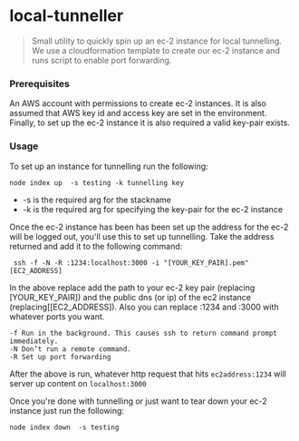 # local-tunneller

> Small utility to quickly spin up an ec-2 instance for local tunnelling. We use a cloudformation template to create our ec-2 instance and runs script to enable port forwarding.

### Prerequisites
An AWS account with permissions to create ec-2 instances.  It is also assumed that AWS key id and access key are set in the environment. Finally, to set up the ec-2 instance it is also required a valid key-pair exists.

### Usage
To set up an instance for tunnelling run the following:

`node index up  -s testing -k tunnelling key`

* -s is the required arg for the stackname
* -k is the required arg for specifying the key-pair for the ec-2 instance

Once the ec-2 instance has been has been set up the address for the ec-2 will be logged out, you'll use this to set up tunnelling. Take the address returned and add it to the following command:

` ssh -f -N -R :1234:localhost:3000 -i "[YOUR_KEY_PAIR].pem" [EC2_ADDRESS]`

In the above replace add the path to your ec-2 key pair (replacing [YOUR_KEY_PAIR]) and the public dns (or ip) of the ec2 instance (replacing[[EC2_ADDRESS]).  Also you can replace :1234 and :3000 with whatever ports you want.

```
-f Run in the background. This causes ssh to return command prompt immediately.
-N Don’t run a remote command.
-R Set up port forwarding
```
After the above is run, whatever http request that hits `ec2address:1234` will server up content on `localhost:3000`

Once you're done with tunnelling or just want to tear down your ec-2 instance just run the following:

`node index down  -s testing`
